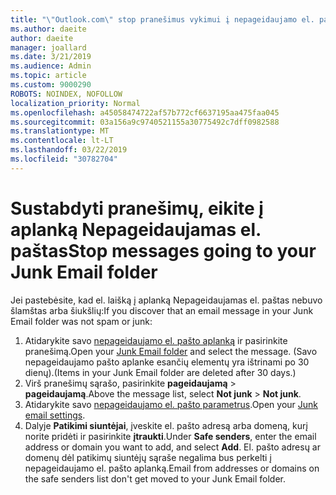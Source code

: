 ```yaml
---
title: "\"Outlook.com\" stop pranešimus vykimui į nepageidaujamo el. pašto aplanką"
ms.author: daeite
author: daeite
manager: joallard
ms.date: 3/21/2019
ms.audience: Admin
ms.topic: article
ms.custom: 9000290
ROBOTS: NOINDEX, NOFOLLOW
localization_priority: Normal
ms.openlocfilehash: a45058474722af57b772cf6637195aa475faa045
ms.sourcegitcommit: 03a156a9c9740521155a30775492c7dff0982588
ms.translationtype: MT
ms.contentlocale: lt-LT
ms.lasthandoff: 03/22/2019
ms.locfileid: "30782704"
---
```

# <a name="stop-messages-going-to-your-junk-email-folder"></a><span data-ttu-id="ed67c-102">Sustabdyti pranešimų, eikite į aplanką Nepageidaujamas el. paštas</span><span class="sxs-lookup"><span data-stu-id="ed67c-102">Stop messages going to your Junk Email folder</span></span>

<span data-ttu-id="ed67c-103">Jei pastebėsite, kad el. laišką į aplanką Nepageidaujamas el. paštas nebuvo šlamštas arba šiukšlių:</span><span class="sxs-lookup"><span data-stu-id="ed67c-103">If you discover that an email message in your Junk Email folder was not spam or junk:</span></span>

1. <span data-ttu-id="ed67c-104">Atidarykite savo [nepageidaujamo el. pašto aplanką](https://outlook.live.com/mail/junkemail) ir pasirinkite pranešimą.</span><span class="sxs-lookup"><span data-stu-id="ed67c-104">Open your [Junk Email folder](https://outlook.live.com/mail/junkemail) and select the message.</span></span> <span data-ttu-id="ed67c-105">(Savo nepageidaujamo pašto aplanke esančių elementų yra ištrinami po 30 dienų).</span><span class="sxs-lookup"><span data-stu-id="ed67c-105">(Items in your Junk Email folder are deleted after 30 days.)</span></span>
1. <span data-ttu-id="ed67c-106">Virš pranešimų sąrašo, pasirinkite **pageidaujamą** > **pageidaujamą**.</span><span class="sxs-lookup"><span data-stu-id="ed67c-106">Above the message list, select **Not junk** > **Not junk**.</span></span>
1. <span data-ttu-id="ed67c-107">Atidarykite savo [nepageidaujamo el. pašto parametrus](https://go.microsoft.com/fwlink/?linkid=2035804).</span><span class="sxs-lookup"><span data-stu-id="ed67c-107">Open your [Junk email settings](https://go.microsoft.com/fwlink/?linkid=2035804).</span></span>
1. <span data-ttu-id="ed67c-108">Dalyje **Patikimi siuntėjai**, įveskite el. pašto adresą arba domeną, kurį norite pridėti ir pasirinkite **įtraukti**.</span><span class="sxs-lookup"><span data-stu-id="ed67c-108">Under **Safe senders**, enter the email address or domain you want to add, and select **Add**.</span></span> <span data-ttu-id="ed67c-109">El. pašto adresų ar domenų dėl patikimų siuntėjų sąraše negalima bus perkelti į nepageidaujamo el. pašto aplanką.</span><span class="sxs-lookup"><span data-stu-id="ed67c-109">Email from addresses or domains on the safe senders list don't get moved to your Junk Email folder.</span></span>